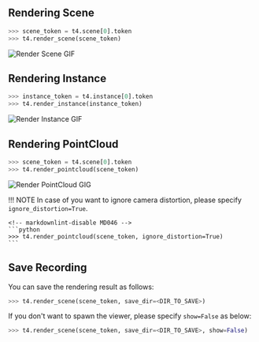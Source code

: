 ## Rendering Scene

```python
>>> scene_token = t4.scene[0].token
>>> t4.render_scene(scene_token)
```

![Render Scene GIF](../assets/render_scene.gif)

## Rendering Instance

```python
>>> instance_token = t4.instance[0].token
>>> t4.render_instance(instance_token)
```

![Render Instance GIF](../assets/render_instance.gif)

## Rendering PointCloud

```python
>>> scene_token = t4.scene[0].token
>>> t4.render_pointcloud(scene_token)
```

![Render PointCloud GIG](../assets/render_pointcloud.gif)

<!-- prettier-ignore-start -->
!!! NOTE
    In case of you want to ignore camera distortion, please specify `ignore_distortion=True`.

    <!-- markdownlint-disable MD046 -->
    ```python
    >>> t4.render_pointcloud(scene_token, ignore_distortion=True)
    ```
<!-- prettier-ignore-end -->

## Save Recording

You can save the rendering result as follows:

```python
>>> t4.render_scene(scene_token, save_dir=<DIR_TO_SAVE>)
```

If you don't want to spawn the viewer, please specify `show=False` as below:

```python
>>> t4.render_scene(scene_token, save_dir=<DIR_TO_SAVE>, show=False)
```
